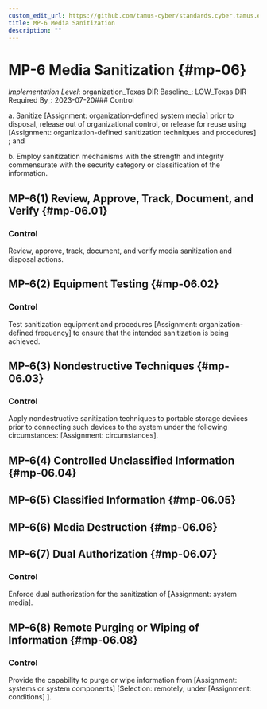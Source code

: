 ```yaml
---
custom_edit_url: https://github.com/tamus-cyber/standards.cyber.tamus.edu/tree/main/static/content/tamus.edu/TAMUS_profile.xml
title: MP-6 Media Sanitization
description: ""
---
```


# MP-6 Media Sanitization {#mp-06}

_Implementation Level_: organization_Texas DIR Baseline_: LOW_Texas DIR Required By_: 2023-07-20### Control

a. Sanitize [Assignment: organization-defined system media] prior to disposal, release out of organizational control, or release for reuse using [Assignment: organization-defined sanitization techniques and procedures] ; and

b. Employ sanitization mechanisms with the strength and integrity commensurate with the security category or classification of the information.

## MP-6(1) Review, Approve, Track, Document, and Verify {#mp-06.01}

### Control

Review, approve, track, document, and verify media sanitization and disposal actions.

## MP-6(2) Equipment Testing {#mp-06.02}

### Control

Test sanitization equipment and procedures [Assignment: organization-defined frequency] to ensure that the intended sanitization is being achieved.

## MP-6(3) Nondestructive Techniques {#mp-06.03}

### Control

Apply nondestructive sanitization techniques to portable storage devices prior to connecting such devices to the system under the following circumstances: [Assignment: circumstances].

## MP-6(4) Controlled Unclassified Information {#mp-06.04}

## MP-6(5) Classified Information {#mp-06.05}

## MP-6(6) Media Destruction {#mp-06.06}

## MP-6(7) Dual Authorization {#mp-06.07}

### Control

Enforce dual authorization for the sanitization of [Assignment: system media].

## MP-6(8) Remote Purging or Wiping of Information {#mp-06.08}

### Control

Provide the capability to purge or wipe information from [Assignment: systems or system components]
                  [Selection: remotely; under [Assignment: conditions]
                  ].

